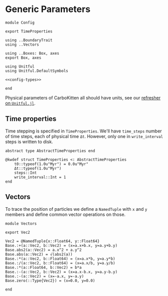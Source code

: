 # Generic Parameters

``` {.julia file=src/Config.jl}
module Config

export TimeProperties

using ..BoundaryTrait
using ..Vectors

using ..Boxes: Box, axes
export Box, axes

using Unitful
using Unitful.DefaultSymbols

<<config-types>>

end
```

Physical parameters of CarboKitten all should have units, see our [refresher on `Unitful.jl`](unitful.md).

## Time properties

Time stepping is specified in `TimeProperties`. We'll have `time_steps` number of time steps, each of physical time `Δt`. However, only one in `write_interval` steps is written to disk.

``` {.julia #config-types}
abstract type AbstractTimeProperties end

@kwdef struct TimeProperties <: AbstractTimeProperties
    t0::typeof(1.0u"Myr") = 0.0u"Myr"
    Δt::typeof(1.0u"Myr")
    steps::Int
    write_interval::Int = 1
end
```

## Vectors

To trace the position of particles we define a `NamedTuple` with `x` and `y` members and define common vector operations on those.

``` {.julia file=src/Vectors.jl}
module Vectors

export Vec2

Vec2 = @NamedTuple{x::Float64, y::Float64}
Base.:+(a::Vec2, b::Vec2) = (x=a.x+b.x, y=a.y+b.y)
Base.abs2(a::Vec2) = a.x^2 + a.y^2
Base.abs(a::Vec2) = √(abs2(a))
Base.:*(a::Vec2, b::Float64) = (x=a.x*b, y=a.y*b)
Base.:/(a::Vec2, b::Float64) = (x=a.x/b, y=a.y/b)
Base.:*(a::Float64, b::Vec2) = b*a
Base.:-(a::Vec2, b::Vec2) = (x=a.x-b.x, y=a.y-b.y)
Base.:-(a::Vec2) = (x=-a.x, y=-a.y)
Base.zero(::Type{Vec2}) = (x=0.0, y=0.0)

end
```
